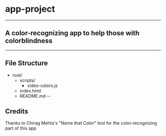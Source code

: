 # app-project
---
## A color-recognizing app to help those with colorblindness
---
## File Structure
- root/
  - scripts/
    - video-colors.js
  - index.html
  - README.md
--    
## Credits
Thanks to Chirag Mehta's "Name that Color" tool for the color-recognizing part of this app
